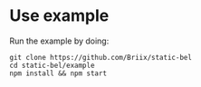 # Use example
Run the example by doing:
```
git clone https://github.com/Briix/static-bel
cd static-bel/example
npm install && npm start
```
